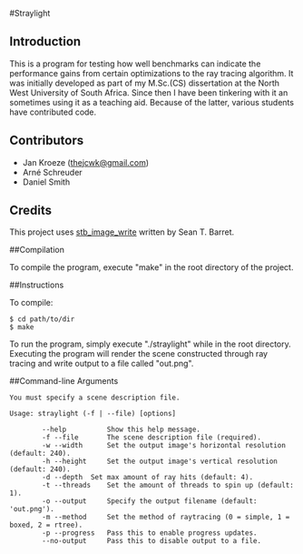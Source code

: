 #Straylight

## Introduction

This is a program for testing how well benchmarks can indicate the performance
gains from certain optimizations to the ray tracing algorithm.
It was initially developed as part of my M.Sc.(CS) dissertation at the North West University of South Africa.
Since then I have been tinkering with it an sometimes using it as a teaching aid.
Because of the latter, various students have contributed code.

## Contributors

* Jan Kroeze (thejcwk@gmail.com)
* Arné Schreuder
* Daniel Smith

## Credits

This project uses [stb_image_write](https://github.com/nothings/stb) written by Sean T. Barret.

##Compilation

To compile the program, execute "make" in the root directory of the
project.

##Instructions

To compile:

```shell
$ cd path/to/dir
$ make
```

To run the program, simply execute "./straylight" while in the root
directory. Executing the program will render the scene constructed
through ray tracing and write output to a file called "out.png".

##Command-line Arguments

```shell
You must specify a scene description file.

Usage: straylight (-f | --file) [options]

        --help          Show this help message.
        -f --file       The scene description file (required).
        -w --width      Set the output image's horizontal resolution (default: 240).
        -h --height     Set the output image's vertical resolution (default: 240).
        -d --depth  Set max amount of ray hits (default: 4).
        -t --threads    Set the amount of threads to spin up (default: 1).
        -o --output     Specify the output filename (default: 'out.png').
        -m --method     Set the method of raytracing (0 = simple, 1 = boxed, 2 = rtree).
        -p --progress   Pass this to enable progress updates.
        --no-output     Pass this to disable output to a file.
```
